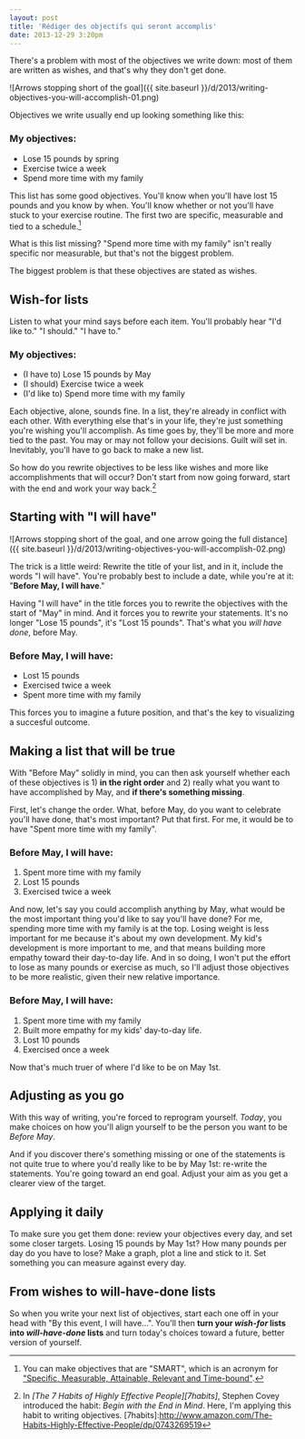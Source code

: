 ```yaml
---
layout: post
title: 'Rédiger des objectifs qui seront accomplis'
date: 2013-12-29 3:20pm
---
```


There's a problem with most of the objectives we write down: most of them are written as wishes, and that's why they don't get done.

![Arrows stopping short of the goal]({{ site.baseurl }}/d/2013/writing-objectives-you-will-accomplish-01.png)

Objectives we write usually end up looking something like this:

### My objectives:

* Lose 15 pounds by spring
* Exercise twice a week
* Spend more time with my family

This list has some good objectives. You'll know when you'll have lost 15 pounds and you know by when. You'll know whether or not you'll have stuck to your exercise routine. The first two are specific, measurable and tied to a schedule.[^smartobjectives]

[^smartobjectives]: You can make objectives that are "SMART", which is an acronym for ["Specific, Measurable, Attainable, Relevant and Time-bound"](http://en.wikipedia.org/wiki/SMART_criteria).

What is this list missing? "Spend more time with my family" isn't really specific nor measurable, but that's not the biggest problem.

The biggest problem is that these objectives are stated as wishes.

<!-- MORE -->

## Wish-for lists

Listen to what your mind says before each item. You'll probably hear "I'd like to." "I should." "I have to."

### My objectives:

* (I have to) Lose 15 pounds by May
* (I should) Exercise twice a week
* (I'd like to) Spend more time with my family

Each objective, alone, sounds fine. In a list, they're already in conflict with each other. With everything else that's in your life, they're just something you're wishing you'll accomplish. As time goes by, they'll be more and more tied to the past. You may or may not follow your decisions. Guilt will set in. Inevitably, you'll have to go back to make a new list.

So how do you rewrite objectives to be less like wishes and more like accomplishments that will occur? Don't start from now going forward, start with the end and work your way back.[^endinmind]

[^endinmind]: In _[The 7 Habits of Highly Effective People][7habits]_, Stephen Covey introduced the habit: _Begin with the End in Mind_. Here, I'm applying this habit to writing objectives.
[7habits]:http://www.amazon.com/The-Habits-Highly-Effective-People/dp/0743269519

## Starting with "I will have"

![Arrows stopping short of the goal, and one arrow going the full distance]({{ site.baseurl }}/d/2013/writing-objectives-you-will-accomplish-02.png)

The trick is a little weird: Rewrite the title of your list, and in it, include the words "I will have". You're probably best to include a date, while you're at it: "**Before May, I will have**."

Having "I will have" in the title forces you to rewrite the objectives with the start of "May" in mind. And it forces you to rewrite your statements. It's no longer "Lose 15 pounds", it's "Lost 15 pounds". That's what you *will have done*, before May.

### Before May, I will have:

* Lost 15 pounds
* Exercised twice a week
* Spent more time with my family

This forces you to imagine a future position, and that's the key to visualizing a succesful outcome.

## Making a list that will be true

With "Before May" solidly in mind, you can then ask yourself whether each of these objectives is 1) **in the right order** and 2) really what you want to have accomplished by May, and **if there's something missing**.

First, let's change the order. What, before May, do you want to celebrate you'll have done, that's most important? Put that first. For me, it would be to have "Spent more time with my family".

### Before May, I will have:

1. Spent more time with my family
2. Lost 15 pounds
3. Exercised twice a week

And now, let's say you could accomplish anything by May, what would be the most important thing you'd like to say you'll have done? For me, spending more time with my family is at the top. Losing weight is less important for me because it's about my own development. My kid's development is more important to me, and that means building more empathy toward their day-to-day life. And in so doing, I won't put the effort to lose as many pounds or exercise as much, so I'll adjust those objectives to be more realistic, given their new relative importance.

### Before May, I will have:

1. Spent more time with my family
2. Built more empathy for my kids' day-to-day life.
3. Lost 10 pounds
4. Exercised once a week

Now that's much truer of where I'd like to be on May 1st.

## Adjusting as you go

With this way of writing, you're forced to reprogram yourself. *Today*, you make choices on how you'll align yourself to be the person you want to be *Before May*.

And if you discover there's something missing or one of the statements is not quite true to where you'd really like to be by May 1st: re-write the statements. You're going toward an end goal. Adjust your aim as you get a clearer view of the target.

## Applying it daily

To make sure you get them done: review your objectives every day, and set some closer targets. Losing 15 pounds by May 1st? How many pounds per day do you have to lose? Make a graph, plot a line and stick to it. Set something you can measure against every day.

## From wishes to will-have-done lists

So when you write your next list of objectives, start each one off in your head with "By this event, I will have...". You'll then **turn your *wish-for* lists into *will-have-done* lists** and turn today's choices toward a future, better version of yourself.
